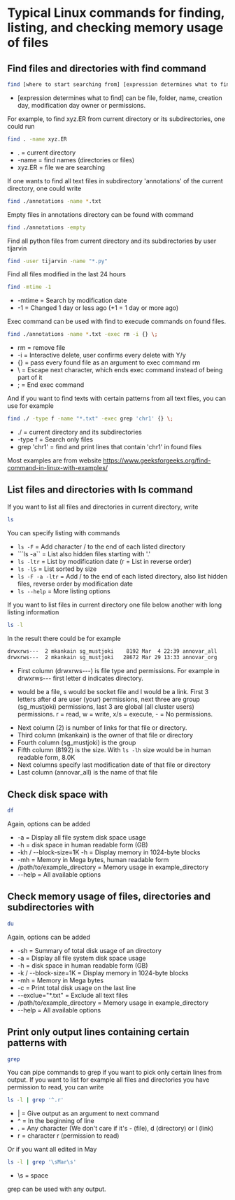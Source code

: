 # Typical Linux commands for finding, listing, and checking memory usage of files

## Find files and directories with find command
```bash
find [where to start searching from] [expression determines what to find] [-options] [what to find]
```
* [expression determines what to find] can be file, folder, name, creation day, modification day owner or permissions.

For example, to find xyz.ER from current directory or its subdirectories, one could run 
```bash
find . -name xyz.ER
```
* . = current directory
* -name = find names (directories or files)
* xyz.ER = file we are searching

If one wants to find all text files in subdirectory 'annotations' of the current directory, one could write
```bash
find ./annotations -name *.txt
```

Empty files in annotations directory can be found with command
```bash
find ./annotations -empty
```

Find all python files from current directory and its subdirectories by user tijarvin
```bash
find -user tijarvin -name "*.py"
```

Find all files modified in the last 24 hours

```bash
find -mtime -1
```
* -mtime = Search by modification date
* -1 = Changed 1 day or less ago (+1 = 1 day or more ago)

Exec command can be used with find to execude commands on found files. 
```bash
find ./annotations -name *.txt -exec rm -i {} \;
```
* rm = remove file
* -i = Interactive delete, user confirms every delete with Y/y
* {} = pass every found file as an argument to exec command rm
* \ = Escape next character, which ends exec command instead of being part of it
* ; = End exec command

And if you want to find texts with certain patterns from all text files, you can use for example
```bash
find ./ -type f -name "*.txt" -exec grep 'chr1' {} \;
```
* ./ = current directory and its subdirectories
* -type f = Search only files
* grep 'chr1' = find and print lines that contain 'chr1' in found files

Most examples are from website https://www.geeksforgeeks.org/find-command-in-linux-with-examples/


## List files and directories with ls command

If you want to list all files and directories in current directory, write
```bash
ls
```

You can specify listing with commands
* ```ls -F``` = Add character / to the end of each listed directory
* ```ls -a`` = List also hidden files starting with '.'
* ```ls -ltr``` = List by modification date (r = List in reverse order)
* ```ls -lS``` = List sorted by size
* ```ls -F -a -ltr``` = Add / to the end of each listed directory, also list hidden files, reverse order by modification date
* ```ls --help``` = More listing options

If you want to list files in current directory one file below another with long listing information
```bash
ls -l
```

In the result there could be for example
```bash
drwxrws---  2 mkankain sg_mustjoki    8192 Mar  4 22:39 annovar_all
drwxrws---  2 mkankain sg_mustjoki   28672 Mar 29 13:33 annovar_org
```

* First column (drwxrws---) is file type and permissions. For example in drwxrws--- first letter d indicates directory.
- would be a file, s would be socket file and l would be a link. First 3 letters after d are user (your) permissions,
next three are group (sg_mustjoki) permissions, last 3 are global (all cluster users) permissions. r = read, w = write,
x/s = execute, - = No permissions.
* Next column (2) is number of links for that file or directory.
* Third column (mkankain) is the owner of that file or directory
* Fourth column (sg_mustjoki) is the group
* Fifth column (8192) is the size. With ```ls -lh``` size would be in human readable form, 8.0K
* Next columns specify last modification date of that file or directory
* Last column (annovar_all) is the name of that file

## Check disk space with
```bash
df
```

Again, options can be added
* -a = Display all file system disk space usage
* -h = disk space in human readable form (GB)
* -kh / --block-size=1K -h = Display memory in 1024-byte blocks
* -mh = Memory in Mega bytes, human readable form
* /path/to/example_directory = Memory usage in example_directory
* --help = All available options


## Check memory usage of files, directories and subdirectories with
```bash
du
```
Again, options can be added
* -sh = Summary of total disk usage of an directory
* -a = Display all file system disk space usage
* -h = disk space in human readable form (GB)
* -k / --block-size=1K = Display memory in 1024-byte blocks
* -mh = Memory in Mega bytes
* -c = Print total disk usage on the last line
* --exclue="*.txt" = Exclude all text files
* /path/to/example_directory = Memory usage in example_directory
* --help = All available options

## Print only output lines containing certain patterns with
```bash
grep
```
You can pipe commands to grep if you want to pick only certain lines from output. If you want to list for example all files and directories you have permission to read, you can write
```bash
ls -l | grep '^.r'
```
* | = Give output as an argument to next command
* ^ = In the beginning of line
* . = Any character (We don't care if it's - (file), d (directory) or l (link)
* r = character r (permission to read)

Or if you want all edited in May
```bash
ls -l | grep '\sMar\s'
```
* \s = space

grep can be used with any output.
